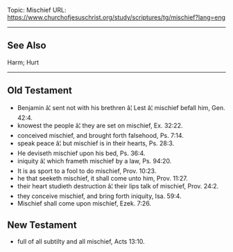 Topic: Mischief
URL: https://www.churchofjesuschrist.org/study/scriptures/tg/mischief?lang=eng

---

## See Also

Harm; Hurt

---

## Old Testament

- Benjamin â¦ sent not with his brethren â¦ Lest â¦ mischief befall him, Gen. 42:4.
- knowest the people â¦ they are set on mischief, Ex. 32:22.
- conceived mischief, and brought forth falsehood, Ps. 7:14.
- speak peace â¦ but mischief is in their hearts, Ps. 28:3.
- He deviseth mischief upon his bed, Ps. 36:4.
- iniquity â¦ which frameth mischief by a law, Ps. 94:20.
- It is as sport to a fool to do mischief, Prov. 10:23.
- he that seeketh mischief, it shall come unto him, Prov. 11:27.
- their heart studieth destruction â¦ their lips talk of mischief, Prov. 24:2.
- they conceive mischief, and bring forth iniquity, Isa. 59:4.
- Mischief shall come upon mischief, Ezek. 7:26.

## New Testament

- full of all subtilty and all mischief, Acts 13:10.

